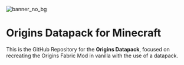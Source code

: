 
![banner_no_bg](https://github.com/FlamingTaco113/origins-datapack/assets/164125083/1eb6289f-0cab-4bd7-a952-41771bb54ebd)


# Origins Datapack for Minecraft

This is the GitHub Repository for the **Origins Datapack**, focused on recreating the Origins Fabric Mod in vanilla with the use of a datapack.
